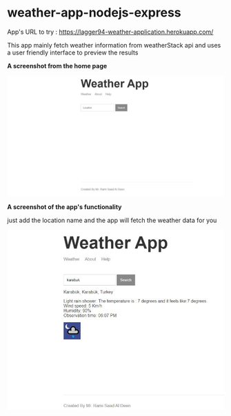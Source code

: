 # weather-app-nodejs-express

App's URL to try : https://lagger94-weather-application.herokuapp.com/

This app mainly fetch weather information from weatherStack api and uses a user friendly interface to preview the results 

**A screenshot from the home page**	

![Home page Screenshot](/assets/screenshots/home.jpg)

**A screenshot of the app's functionality**	

just add the location name and the app will fetch the weather data for you

![functionality](/assets/screenshots/operation.jpg)
